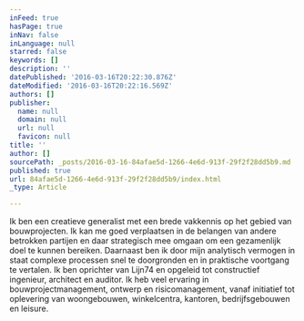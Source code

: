 ```yaml
---
inFeed: true
hasPage: true
inNav: false
inLanguage: null
starred: false
keywords: []
description: ''
datePublished: '2016-03-16T20:22:30.876Z'
dateModified: '2016-03-16T20:22:16.569Z'
authors: []
publisher:
  name: null
  domain: null
  url: null
  favicon: null
title: ''
author: []
sourcePath: _posts/2016-03-16-84afae5d-1266-4e6d-913f-29f2f28dd5b9.md
published: true
url: 84afae5d-1266-4e6d-913f-29f2f28dd5b9/index.html
_type: Article

---
```

Ik ben een creatieve generalist met een brede vakkennis op het gebied van bouwprojecten. Ik kan me goed verplaatsen in de belangen van andere betrokken partijen en daar strategisch mee omgaan om een gezamenlijk doel te kunnen bereiken. Daarnaast ben ik door mijn analytisch vermogen in staat complexe processen snel te doorgronden en in praktische voortgang te vertalen.
Ik ben oprichter van Lijn74 en opgeleid tot constructief ingenieur, architect en auditor.
Ik heb veel ervaring in bouwprojectmanagement, ontwerp en risicomanagement, vanaf initiatief tot oplevering van woongebouwen, winkelcentra, kantoren, bedrijfsgebouwen en leisure.